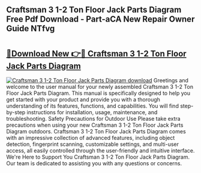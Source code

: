 ## Craftsman 3 1-2 Ton Floor Jack Parts Diagram Free Pdf Download - Part-aCA New Repair Owner Guide NTfvg

# <h2><a href="http://dfls57.blite.top/?on=Craftsman+3+1-2+Ton+Floor+Jack+Parts+Diagram">🔗Download New 👉🔴 Craftsman 3 1-2 Ton Floor Jack Parts Diagram</a></h2>

[![Craftsman 3 1-2 Ton Floor Jack Parts Diagram download](https://i.imgur.com/lujVjoI.png)](http://dfls57.blite.top/?on=Craftsman+3+1-2+Ton+Floor+Jack+Parts+Diagram)
Greetings and welcome to the user manual for your newly assembled Craftsman 3 1-2 Ton Floor Jack Parts Diagram. This manual is specifically designed to help you get started with your product and provide you with a thorough understanding of its features, functions, and capabilities. You will find step-by-step instructions for installation, usage, maintenance, and troubleshooting. Safety Precautions for Outdoor Use Please take extra precautions when using your new Craftsman 3 1-2 Ton Floor Jack Parts Diagram outdoors. Craftsman 3 1-2 Ton Floor Jack Parts Diagram comes with an impressive collection of advanced features, including object detection, fingerprint scanning, customizable settings, and multi-user access, all easily controlled through the user-friendly and intuitive interface. We're Here to Support You Craftsman 3 1-2 Ton Floor Jack Parts Diagram. Our team is dedicated to assisting you with any questions or concerns.
